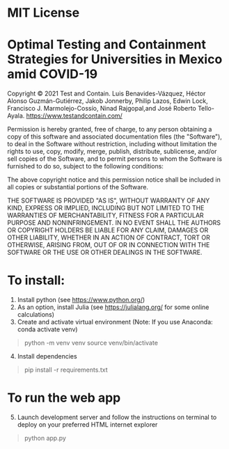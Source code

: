 # MIT License

# Optimal Testing and Containment Strategies for Universities in Mexico amid COVID-19

Copyright © 2021 Test and Contain. Luis Benavides-Vázquez, Héctor Alonso Guzmán-Gutiérrez, Jakob Jonnerby, Philip Lazos, Edwin Lock, Francisco J. Marmolejo-Cossío, Ninad Rajgopal,and José Roberto Tello-Ayala. https://www.testandcontain.com/

Permission is hereby granted, free of charge, to any person obtaining a copy of this software and associated documentation files (the "Software"), to deal in the Software without restriction, including without limitation the rights to use, copy, modify, merge, publish, distribute, sublicense, and/or sell copies of the Software, and to permit persons to whom the Software is furnished to do so, subject to the following conditions:

The above copyright notice and this permission notice shall be included in all copies or substantial portions of the Software.

THE SOFTWARE IS PROVIDED "AS IS", WITHOUT WARRANTY OF ANY KIND, EXPRESS OR IMPLIED, INCLUDING BUT NOT LIMITED TO THE WARRANTIES OF MERCHANTABILITY, FITNESS FOR A PARTICULAR PURPOSE AND NONINFRINGEMENT. IN NO EVENT SHALL THE AUTHORS OR COPYRIGHT HOLDERS BE LIABLE FOR ANY CLAIM, DAMAGES OR OTHER LIABILITY, WHETHER IN AN ACTION OF CONTRACT, TORT OR OTHERWISE, ARISING FROM, OUT OF OR IN CONNECTION WITH THE SOFTWARE OR THE USE OR OTHER DEALINGS IN THE SOFTWARE.

# To install:
1. Install python (see https://www.python.org/)
2. As an option, install Julia (see https://julialang.org/ for some online calculations)
3. Create and activate virtual environment (Note: If you use Anaconda: conda activate venv)
> python -m venv venv
> source venv/bin/activate 

4. Install dependencies
> pip install -r requirements.txt

# To run the web app
5. Launch development server and follow the instructions on terminal to deploy on your preferred HTML internet explorer
> python app.py
